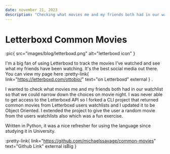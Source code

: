 ```yaml
---
date: november 21, 2023
description: "Checking what movies me and my friends both had in our watchlist so that we could narrow down the choices"
---
```


# Letterboxd Common Movies

:pic{ src="images/blog/letterboxd.png" alt="letterboxd icon" }

I'm a big fan of using Letterboxd to track the movies I've watched and see what my friends have been watching. It's the best social media out there. You can view my page here :pretty-link{ link="https://letterboxd.com/ottobio/" text="on Letterboxd" external } .

I wanted to check what movies me and my friends both had in our watchlist so that we could narrow down the choices on movie night. I was never able to get access to the Letterboxd API so I forked a CLI project that returned common movies from Letterboxd users watchlists and I updated it to be Object Oriented. I extended the project to give the user a random movie from the users watchlists also which was a fun exercise.

Written in Python, it was a nice refresher for using the language since studying it in University.

:pretty-link{ link="https://github.com/michaelssavage/common-movies" text="Github Link" external isBig }
